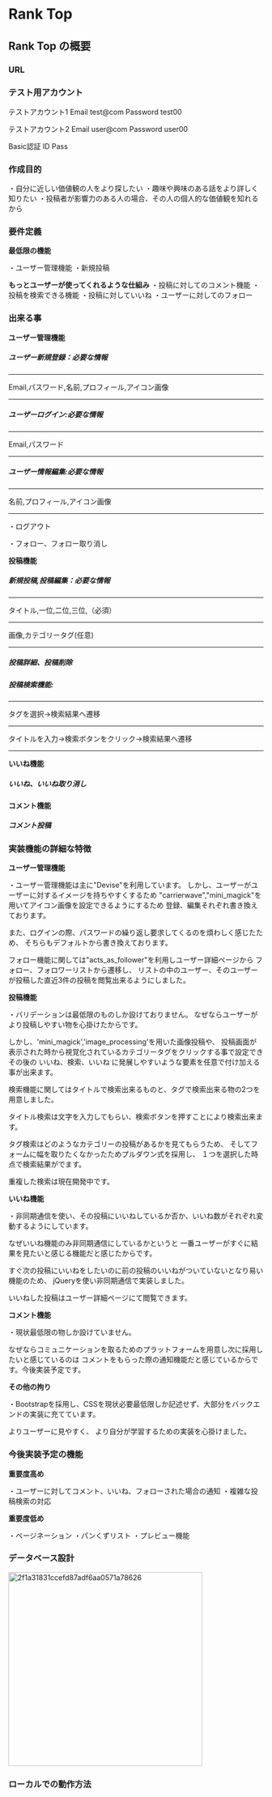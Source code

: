 # Rank Top

## Rank Top の概要

### URL

### テスト用アカウント

テストアカウント1
Email test@com
Password test00

テストアカウント2
Email user@com
Password user00

Basic認証 
ID
Pass

### 作成目的

・自分に近しい価値観の人をより探したい
・趣味や興味のある話をより詳しく知りたい
・投稿者が影響力のある人の場合、その人の個人的な価値観を知れるから

### 要件定義

**最低限の機能**

 ・ユーザー管理機能
 ・新規投稿

**もっとユーザーが使ってくれるような仕組み**
 ・投稿に対してのコメント機能
 ・投稿を検索できる機能
 ・投稿に対していいね
 ・ユーザーに対してのフォロー

### 出来る事

**ユーザー管理機能**

 ##### ユーザー新規登録：必要な情報
***
 Email,パスワード,名前,プロフィール,アイコン画像
***

 ##### ユーザーログイン:必要な情報
 ***
 Email,パスワード
 ***

 ##### ユーザー情報編集:必要な情報
 ***
 名前,プロフィール,アイコン画像
 ***

 ・ログアウト

 ・フォロー、フォロー取り消し

**投稿機能**

##### 新規投稿,投稿編集：必要な情報
***
タイトル,一位,二位,三位,（必須）
***
 画像,カテゴリータグ(任意)
***

##### 投稿詳細、投稿削除

##### 投稿検索機能:
***
タグを選択→検索結果へ遷移
***
タイトルを入力→検索ボタンをクリック→検索結果へ遷移
***

**いいね機能**

##### いいね、いいね取り消し

**コメント機能**

##### コメント投稿

### 実装機能の詳細な特徴

**ユーザー管理機能**

・ユーザー管理機能は主に"Devise"を利用しています。
しかし、ユーザーがユーザーに対するイメージを持ちやすくするため
"carrierwave","mini_magick"を用いてアイコン画像を設定できるようにするため
登録、編集それぞれ書き換えております。

また、ログインの際、パスワードの繰り返し要求してくるのを煩わしく感じたため、
そちらもデフォルトから書き換えております。

フォロー機能に関しては"acts_as_follower"を利用しユーザー詳細ページから
フォロー、フォロワーリストから遷移し、
リストの中のユーザー、そのユーザーが投稿した直近3件の投稿を閲覧出来るようにしました。


**投稿機能**

・バリデーションは最低限のものしか設けておりません。
なぜならユーザーがより投稿しやすい物を心掛けたからです。

しかし、'mini_magick','image_processing'を用いた画像投稿や、
投稿画面が表示された時から視覚化されているカテゴリータグをクリックする事で設定でき
その後の いいね、検索、いいね に発展しやすいような要素を任意で付け加える事が出来ます。

検索機能に関してはタイトルで検索出来るものと、タグで検索出来る物の2つを用意しました。

タイトル検索は文字を入力してもらい、検索ボタンを押すことにより検索出来ます。

タグ検索はどのようなカテゴリーの投稿があるかを見てもらうため、
そしてフォームに幅を取りたくなかったためプルダウン式を採用し、
１つを選択した時点で検索結果がでます。

重複した検索は現在開発中です。

**いいね機能**

・非同期通信を使い、その投稿にいいねしているか否か、いいね数がそれぞれ変動するようにしています。

なぜいいね機能のみ非同期通信にしているかというと
一番ユーザーがすぐに結果を見たいと感じる機能だと感じたからです。

すぐ次の投稿にいいねをしたいのに前の投稿のいいねがついていないとなり易い機能のため、
jQueryを使い非同期通信で実装しました。

いいねした投稿はユーザー詳細ページにて閲覧できます。

**コメント機能**

・現状最低限の物しか設けていません。

なぜならコミュニケーションを取るためのプラットフォームを用意し次に採用したいと感じているのは
コメントをもらった際の通知機能だと感じているからです。今後実装予定です。

**その他の拘り**

・Bootstrapを採用し、CSSを現状必要最低限しか記述せず、大部分をバックエンドの実装に充てています。

よりユーザーに見やすく、
より自分が学習するための実装を心掛けました。

### 今後実装予定の機能

**重要度高め**

・ユーザーに対してコメント、いいね、フォローされた場合の通知
・複雑な投稿検索の対応

**重要度低め**

・ページネーション
・パンくずリスト
・プレビュー機能

### データベース設計

<img width="383" alt="2f1a31831ccefd87adf6aa0571a78626" src="https://user-images.githubusercontent.com/73684696/102684407-8c47d480-421b-11eb-92d0-3ecbb7de6248.png">

### ローカルでの動作方法
